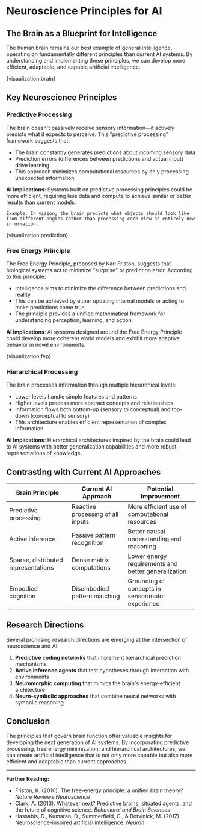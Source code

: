 # Neuroscience Principles for AI

## The Brain as a Blueprint for Intelligence

The human brain remains our best example of general intelligence, operating on fundamentally different principles than current AI systems. By understanding and implementing these principles, we can develop more efficient, adaptable, and capable artificial intelligence.

{visualization:brain}

## Key Neuroscience Principles

### Predictive Processing

The brain doesn't passively receive sensory information—it actively predicts what it expects to perceive. This "predictive processing" framework suggests that:

- The brain constantly generates predictions about incoming sensory data
- Prediction errors (differences between predictions and actual input) drive learning
- This approach minimizes computational resources by only processing unexpected information

**AI Implications**: Systems built on predictive processing principles could be more efficient, requiring less data and compute to achieve similar or better results than current models.

```
Example: In vision, the brain predicts what objects should look like from different angles rather than processing each view as entirely new information.
```

{visualization:prediction}

### Free Energy Principle

The Free Energy Principle, proposed by Karl Friston, suggests that biological systems act to minimize "surprise" or prediction error. According to this principle:

- Intelligence aims to minimize the difference between predictions and reality
- This can be achieved by either updating internal models or acting to make predictions come true
- The principle provides a unified mathematical framework for understanding perception, learning, and action

**AI Implications**: AI systems designed around the Free Energy Principle could develop more coherent world models and exhibit more adaptive behavior in novel environments.

{visualization:fep}

### Hierarchical Processing

The brain processes information through multiple hierarchical levels:

- Lower levels handle simple features and patterns
- Higher levels process more abstract concepts and relationships
- Information flows both bottom-up (sensory to conceptual) and top-down (conceptual to sensory)
- This architecture enables efficient representation of complex information

**AI Implications**: Hierarchical architectures inspired by the brain could lead to AI systems with better generalization capabilities and more robust representations of knowledge.

## Contrasting with Current AI Approaches

| Brain Principle | Current AI Approach | Potential Improvement |
|-----------------|---------------------|----------------------|
| Predictive processing | Reactive processing of all inputs | More efficient use of computational resources |
| Active inference | Passive pattern recognition | Better causal understanding and reasoning |
| Sparse, distributed representations | Dense matrix computations | Lower energy requirements and better generalization |
| Embodied cognition | Disembodied pattern matching | Grounding of concepts in sensorimotor experience |

## Research Directions

Several promising research directions are emerging at the intersection of neuroscience and AI:

1. **Predictive coding networks** that implement hierarchical prediction mechanisms
2. **Active inference agents** that test hypotheses through interaction with environments
3. **Neuromorphic computing** that mimics the brain's energy-efficient architecture
4. **Neuro-symbolic approaches** that combine neural networks with symbolic reasoning

## Conclusion

The principles that govern brain function offer valuable insights for developing the next generation of AI systems. By incorporating predictive processing, free energy minimization, and hierarchical architectures, we can create artificial intelligence that is not only more capable but also more efficient and adaptable than current approaches.

---

**Further Reading:**
- Friston, K. (2010). The free-energy principle: a unified brain theory? *Nature Reviews Neuroscience*
- Clark, A. (2013). Whatever next? Predictive brains, situated agents, and the future of cognitive science. *Behavioral and Brain Sciences*
- Hassabis, D., Kumaran, D., Summerfield, C., & Botvinick, M. (2017). Neuroscience-inspired artificial intelligence. *Neuron*
